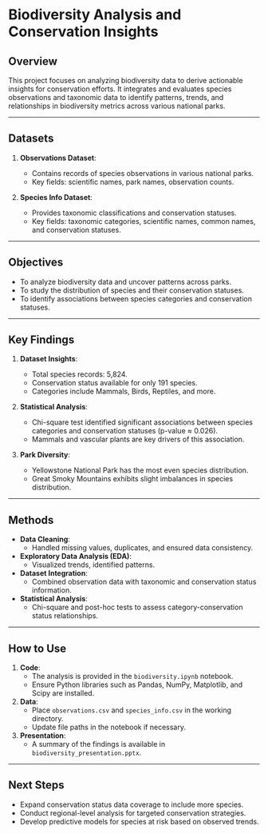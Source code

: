 # Biodiversity Analysis and Conservation Insights

## Overview

This project focuses on analyzing biodiversity data to derive actionable insights for conservation efforts. It integrates and evaluates species observations and taxonomic data to identify patterns, trends, and relationships in biodiversity metrics across various national parks.

---

## Datasets

1. **Observations Dataset**:
   - Contains records of species observations in various national parks.
   - Key fields: scientific names, park names, observation counts.

2. **Species Info Dataset**:
   - Provides taxonomic classifications and conservation statuses.
   - Key fields: taxonomic categories, scientific names, common names, and conservation statuses.

---

## Objectives

- To analyze biodiversity data and uncover patterns across parks.
- To study the distribution of species and their conservation statuses.
- To identify associations between species categories and conservation statuses.

---

## Key Findings

1. **Dataset Insights**:
   - Total species records: 5,824.
   - Conservation status available for only 191 species.
   - Categories include Mammals, Birds, Reptiles, and more.

2. **Statistical Analysis**:
   - Chi-square test identified significant associations between species categories and conservation statuses (p-value ≈ 0.026).
   - Mammals and vascular plants are key drivers of this association.

3. **Park Diversity**:
   - Yellowstone National Park has the most even species distribution.
   - Great Smoky Mountains exhibits slight imbalances in species distribution.

---

## Methods

- **Data Cleaning**:
  - Handled missing values, duplicates, and ensured data consistency.
- **Exploratory Data Analysis (EDA)**:
  - Visualized trends, identified patterns.
- **Dataset Integration**:
  - Combined observation data with taxonomic and conservation status information.
- **Statistical Analysis**:
  - Chi-square and post-hoc tests to assess category-conservation status relationships.

---

## How to Use

1. **Code**:
   - The analysis is provided in the `biodiversity.ipynb` notebook.
   - Ensure Python libraries such as Pandas, NumPy, Matplotlib, and Scipy are installed.
2. **Data**:
   - Place `observations.csv` and `species_info.csv` in the working directory.
   - Update file paths in the notebook if necessary.
3. **Presentation**:
   - A summary of the findings is available in `biodiversity_presentation.pptx`.

---

## Next Steps
- Expand conservation status data coverage to include more species.
- Conduct regional-level analysis for targeted conservation strategies.
- Develop predictive models for species at risk based on observed trends.
